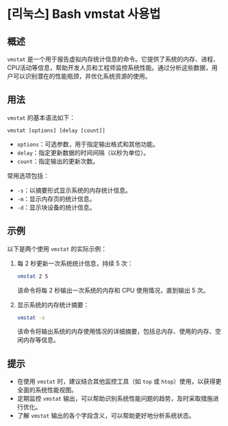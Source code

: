 # [리눅스] Bash vmstat 사용법

## 概述
`vmstat` 是一个用于报告虚拟内存统计信息的命令。它提供了系统的内存、进程、CPU活动等信息，帮助开发人员和工程师监控系统性能。通过分析这些数据，用户可以识别潜在的性能瓶颈，并优化系统资源的使用。

## 用法
`vmstat` 的基本语法如下：
```
vmstat [options] [delay [count]]
```
- `options`：可选参数，用于指定输出格式和其他功能。
- `delay`：指定更新数据的时间间隔（以秒为单位）。
- `count`：指定输出的更新次数。

常用选项包括：
- `-s`：以摘要形式显示系统的内存统计信息。
- `-m`：显示内存页的统计信息。
- `-d`：显示块设备的统计信息。

## 示例
以下是两个使用 `vmstat` 的实际示例：

1. 每 2 秒更新一次系统统计信息，持续 5 次：
   ```bash
   vmstat 2 5
   ```
   该命令将每 2 秒输出一次系统的内存和 CPU 使用情况，直到输出 5 次。

2. 显示系统的内存统计摘要：
   ```bash
   vmstat -s
   ```
   该命令将输出系统的内存使用情况的详细摘要，包括总内存、使用的内存、空闲内存等信息。

## 提示
- 在使用 `vmstat` 时，建议结合其他监控工具（如 `top` 或 `htop`）使用，以获得更全面的系统性能视图。
- 定期监控 `vmstat` 输出，可以帮助识别系统性能问题的趋势，及时采取措施进行优化。
- 了解 `vmstat` 输出的各个字段含义，可以帮助更好地分析系统状态。